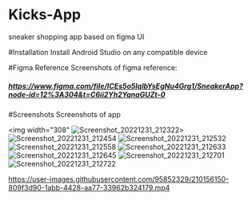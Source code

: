 # Kicks-App
sneaker shopping app based on figma UI

#Installation
Install Android Studio on any compatible device



#Figma Reference
Screenshots of figma reference:
##### https://www.figma.com/file/ICEs5o5lqlbYsEgNu4Grg1/SneakerApp?node-id=12%3A304&t=C6ii2Yh2YqnaGUZt-0



#Screenshots
Screenshots of app

<img width="308" ![Screenshot_20221231_212322](https://user-images.githubusercontent.com/95852329/210156117-f9978aa0-057c-4abe-b79b-368625c4e395.png)>
![Screenshot_20221231_212454](https://user-images.githubusercontent.com/95852329/210156119-9051ecd2-44d1-4322-8e88-9160ce252756.png)
![Screenshot_20221231_212532](https://user-images.githubusercontent.com/95852329/210156123-ffb92fad-0022-414c-a550-2a50630f209a.png)
![Screenshot_20221231_212558](https://user-images.githubusercontent.com/95852329/210156124-8cc3b8b6-b0bd-4815-8092-749d96780f3c.png)
![Screenshot_20221231_212633](https://user-images.githubusercontent.com/95852329/210156126-c95e2fc8-8504-4773-8e7f-0692490875e5.png)
![Screenshot_20221231_212645](https://user-images.githubusercontent.com/95852329/210156127-f0f3ab0e-7791-4d7e-ac02-99ad394915e3.png)
![Screenshot_20221231_212701](https://user-images.githubusercontent.com/95852329/210156142-beedea52-c6d3-4835-926d-2d28abc92f33.png)
![Screenshot_20221231_212722](https://user-images.githubusercontent.com/95852329/210156145-5f35bd0d-3ed4-40ee-bb6a-67763d372a52.png)


https://user-images.githubusercontent.com/95852329/210156150-809f3d90-1abb-4428-aa77-33962b324179.mp4

